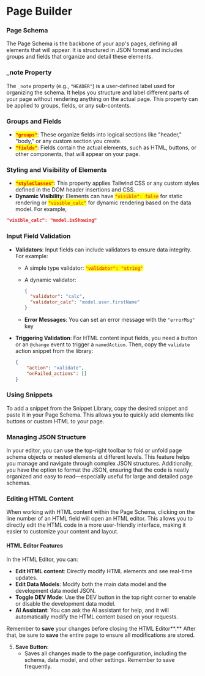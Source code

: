 # Page Builder

### Page Schema

The Page Schema is the backbone of your app's pages, defining all elements that will appear. It is structured in JSON format and includes groups and fields that organize and detail these elements.

### \_note Property

The `_note` property (e.g., `"HEADER"`) is a user-defined label used for organizing the schema. It helps you structure and label different parts of your page without rendering anything on the actual page. This property can be applied to groups, fields, or any sub-contents.

### Groups and Fields

* <mark style="color:red;">**`"groups"`**</mark>: These organize fields into logical sections like "header," "body," or any custom section you create.
* <mark style="color:red;">**`"fields"`**</mark>: Fields contain the actual elements, such as HTML, buttons, or other components, that will appear on your page.

### Styling and Visibility of Elements

* <mark style="color:red;">**`"styleClasses"`**</mark>: This property applies Tailwind CSS or any custom styles defined in the DOM header insertions and CSS.
* **Dynamic Visibility**: Elements can have <mark style="color:red;">`"visible": false`</mark> for static rendering or <mark style="color:red;">`"visible_calc"`</mark> for dynamic rendering based on the data model. For example,&#x20;

```json
"visible_calc": "model.isShowing"
```

### Input Field Validation

* **Validators**: Input fields can include validators to ensure data integrity. For example:
  * A simple type validator: <mark style="color:red;">`"validator": "string"`</mark>
  *   A dynamic validator:

      ```json
      {
        "validator": "calc",
        "validator_calc": "model.user.firstName"
      }
      ```
  * **Error Messages**: You can set an error message with the `"errorMsg"` key
*   **Triggering Validation**: For HTML content input fields, you need a button or an `@change` event to trigger a `namedAction`. Then, copy the `validate` action snippet from the library:

    ```json
    {
        "action": "validate",
        "onFailed_actions": []
    }
    ```

### Using Snippets

To add a snippet from the Snippet Library, copy the desired snippet and paste it in your Page Schema. This allows you to quickly add elements like buttons or custom HTML to your page.

### Managing JSON Structure

In your editor, you can use the top-right toolbar to fold or unfold page schema objects or nested elements at different levels. This feature helps you manage and navigate through complex JSON structures. Additionally, you have the option to format the JSON, ensuring that the code is neatly organized and easy to read—especially useful for large and detailed page schemas.

### Editing HTML Content

When working with HTML content within the Page Schema, clicking on the line number of an HTML field will open an HTML editor. This allows you to directly edit the HTML code in a more user-friendly interface, making it easier to customize your content and layout.

#### HTML Editor Features

In the HTML Editor, you can:

* **Edit HTML content**: Directly modify HTML elements and see real-time updates.
* **Edit Data Models**: Modify both the main data model and the development data model JSON.
* **Toggle DEV Mode**: Use the DEV button in the top right corner to enable or disable the development data model.
* **AI Assistant**: You can ask the AI assistant for help, and it will automatically modify the HTML content based on your requests.

Remember to **save** your changes before closing the HTML Editor**.** After that, be sure to **save** the entire page to ensure all modifications are stored.

5.  **Save Button**:
    *   Saves all changes made to the page configuration, including the schema, data model, and other settings. Remember to save frequently.
